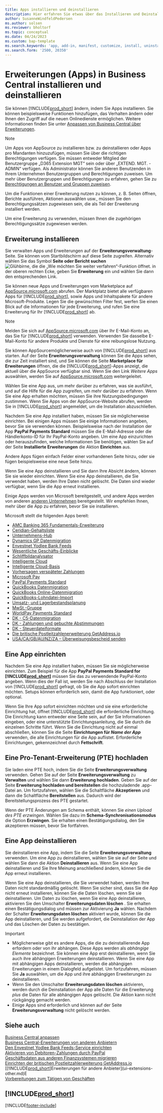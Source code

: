 ```yaml
---
title: Apps installieren und deinstallieren
description: Hier erfahren Sie etwas über das Installieren und Deinstallieren von Apps und Erweiterungen in Business Central.
author: SusanneWindfeldPedersen
ms.author: solsen
ms.reviewer: bholtorf
ms.topic: conceptual
ms.date: 04/24/2023
ms.custom: bap-template
ms.search.keywords: 'app, add-in, manifest, customize, install, uninstall'
ms.search.form: '2500, 20350'
---
```


# Erweiterungen (Apps) in Business Central installieren und deinstallieren

Sie können [!INCLUDE[prod_short](includes/prod_short.md)] ändern, indem Sie Apps installieren. Sie können beispielsweise Funktionen hinzufügen, das Verhalten ändern oder Ihnen den Zugriff auf die neuen Onlinedienste ermöglichen. Weitere Informationen finden Sie unter [Anpassen von Business Central über Erweiterungen](ui-extensions.md).

> [!NOTE]
> Um Apps von AppSource zu installieren bzw. zu deinstallieren oder Apps pro Mandanten hinzuzufügen, müssen Sie über die richtigen Berechtigungen verfügen. Sie müssen entweder Mitglied der Benutzergruppe „D365 Extension MGT“ sein oder über „EXTEND. MGT. - ADMIN“ verfügen. Als Administrator können Sie anderen Benutzenden in Ihrem Unternehmen Benutzergruppen und Berechtigungen zuweisen. Um mehr über Benutzergruppen und Berechtigungen zu erfahren, gehen Sie zu [Berechtigungen an Benutzer und Gruppen zuweisen](ui-define-granular-permissions.md).
>
> Um die Funktionen einer Erweiterung nutzen zu können, z. B. Seiten öffnen, Berichte ausführen, Aktionen auswählen usw., müssen Sie den Berechtigungssätzen zugewiesen sein, die als Teil der Erweiterung installiert werden.

Um eine Erweiterung zu verwenden, müssen Ihnen die zugehörigen Berechtigungssätze zugewiesen werden.

## <a name="install"></a>Erweiterung installieren

Sie verwalten Apps und Erweiterungen auf der **Erweiterungsverwaltung**-Seite. Sie können vom Startbildschirm auf diese Seite zugreifen. Alternativ wählen Sie das Symbol **Seite oder Bericht suchen** ![Glühbirne, die die „Wie möchten Sie weiter verfahren“-Funktion öffnet.](media/ui-search/search_small.png "Tell me-Funktion") in der oberen rechten Ecke, geben Sie **Erweiterung** ein und wählen Sie dann den entsprechenden Link.  

Sie können neue Apps und Erweiterungen vom Marketplace auf [AppSource.microsoft.com](https://go.microsoft.com/fwlink/?linkid=2081646) abrufen. Der Marktplatz bietet alle verfügbaren Apps für [!INCLUDE[prod_short](includes/prod_short.md)], sowie Apps und Inhaltspakete für andere Microsoft-Produkte. Legen Sie die gewünschten Filter fest, werfen Sie einen Blick auf die Informationen für jede Erweiterung, und rufen Sie eine Erweiterung für Ihr [!INCLUDE[prod_short](includes/prod_short.md)] ab.  

> [!NOTE]  
> Melden Sie sich auf [AppSource.microsoft.com](https://appsource.microsoft.com/) über Ihr E-Mail-Konto an, das Sie für [!INCLUDE[prod_short](includes/prod_short.md)] verwenden. Verwenden Sie dasselbe E-Mail-Konto für andere Produkte und Dienste für eine reibungslose Nutzung.  

Sie können AppSourcemöglicherweise auch von [!INCLUDE[prod_short](includes/prod_short.md)] aus starten. Auf der Seite **Erweiterungsverwaltung** können Sie die Apps sehen, die zur Zeit installiert sind, und Sie können die Seite **Marketplace für Erweiterungen** öffnen, die die [!INCLUDE[prod_short](includes/prod_short.md)]-Apps anzeigt, die aktuell über die AppSource verfügbar sind. Wenn Sie den Link *Weitere Apps* auswählen, werden Sie auf [AppSource.microsoft.com](https://go.microsoft.com/fwlink/?linkid=2081646) weitergeleitet.  

Wählen Sie eine App aus, um mehr darüber zu erfahren, was sie ausführt, und auf die Hilfe für die App zugreifen, um mehr darüber zu erfahren. Wenn Sie eine App erhalten möchten, müssen Sie ihre Nutzungsbedingungen zustimmen. Wenn Sie Apps von der AppSource-Website abrufen, werden Sie in [!INCLUDE[prod_short](includes/prod_short.md)] angemeldet, um die Installation abzuschließen.  

Nachdem Sie eine App installiert haben, müssen Sie sie möglicherweise einrichten. Bei einigen Apps müssen Sie einige Informationen angeben, bevor Sie sie verwenden können. Beispielsweise nach der Installation der App **PayPal Payments Standard** müssen Sie die E-Mail-Adresse oder die Händlerkonto-ID für Ihr PayPal-Konto angeben. Um eine App einzurichten oder herauszufinden, welche Informationen Sie benötigen, wählen Sie auf der Seite **Installierte Erweiterungen** die Aktion **Einrichten** aus.  

Andere Apps fügen einfach Felder einer vorhandenen Seite hinzu, oder sie fügen beispielsweise eine neue Seite hinzu.

Wenn Sie eine App deinstallieren und Sie dann Ihre Absicht ändern, können Sie sie wieder einrichten. Wenn Sie eine App deinstallieren, die Sie verwendet haben, werden Ihre Daten nicht gelöscht. Die Daten sind wieder verfügbar, wenn Sie die App erneut installieren.

Einige Apps werden von Microsoft bereitgestellt, und andere Apps werden von anderen [anderen Unternehmen](ui-extensions-other.md) bereitgestellt. Wir empfehlen Ihnen, mehr über die App zu erfahren, bevor Sie sie installieren.

Microsoft stellt die folgenden Apps bereit:

* [AMC Banking 365 Fundamentals-Erweiterung](ui-extensions-amc-banking.md)
* [Ceridian-Gehaltsliste](ui-extensions-ceridian-payroll.md)
* [Unternehmens-Hub](ui-extensions-company-hub.md)  
* [Dynamics GP Datenmigration](ui-extensions-dynamicsgp-data-migration.md)
* [Envestnet Yodlee Bank Feeds](ui-extensions-yodlee-bank-feeds.md)
* [Wesentliche Geschäfts-Einblicke](ui-extensions-essential-business-insights.md)
* [Schliffbildanalysator](ui-extensions-image-analyzer.md)
* [Intelligente Cloud](ui-extensions-data-replication.md)
* [Intelligente Cloud-Basis](ui-extensions-intelligent-cloud.md)  
* [Vorhersagen verspäteter Zahlungen](ui-extensions-late-payment-prediction.md)
* [Microsoft Pay](ui-extensions-microsoft-pay-payments.md)
* [PayPal Payments Standard](ui-extensions-paypal-payments-standard.md)
* [QuickBooks Datenmigration](ui-extensions-quickbooks-data-migration.md)
* [QuickBooks Online-Datenmigration](ui-extensions-quickbooks-online-data-migration.md)
* [QuickBooks-Lohndatei-Import](ui-extensions-quickbooks-payroll.md)
* [Umsatz- und Lagerbestandsplanung](ui-extensions-sales-forecast.md)
* [MwSt.-Gruppe](ui-extensions-vat-group.md)
* [WorldPay Payments Standard](ui-extensions-worldpay-payments-standard.md)
* [DK - C5-Datenmigration](ui-extensions-c5-data-migration.md)
* [DK - Zahlungen und gebuchte Abstimmungen](ui-extensions-payments-reconciliation-formats-dk.md)
* [DK - Steuerdateiformate](ui-extensions-tax-file-formats-dk.md)
* [Die britische Postleitzahlenerweiterung GetAddress.io](LocalFunctionality/UnitedKingdom/ui-extensions-getaddressio.md)  
* [USA/CA/GB/AU/NZ/ZA – Überweisungsbescheid senden](ui-extensions-send-remittance-advice.md)

## Eine App einrichten

Nachdem Sie eine App installiert haben, müssen Sie sie möglicherweise einrichten. Zum Beispiel für die App **PayPal Payments Standard for [!INCLUDE[prod_short](includes/prod_short.md)]** müssen Sie das zu verwendende PayPal-Konto angeben. Wenn dies der Fall ist, werden Sie nach Abschluss der Installation von [!INCLUDE[prod_short](includes/prod_short.md)] gefragt, ob Sie die App sofort einrichten möchten. Setups können erforderlich sein, damit die App funktioniert, oder optional.

Wenn Sie Ihre App sofort einrichten möchten und sie eine erforderliche Einrichtung hat, öffnet [!INCLUDE[prod_short](includes/prod_short.md)] die erforderliche Einrichtung. Die Einrichtung kann entweder eine Seite sein, auf der Sie Informationen eingeben, oder eine unterstützte Einrichtungsanleitung, die Sie durch die einzelnen Schritte führt. Wenn Sie die Einrichtung nicht auf einmal abschließen, können Sie die Seite **Einrichtungen für _Name der App_** verwenden, die alle Einrichtungen für die App auflistet. Erforderliche Einrichtungen, gekennzeichnet durch **Fettschrift**.

## Eine Pro-Tenant-Erweiterung (PTE) hochladen

Sie laden eine PTE hoch, indem Sie die Seite **Erweiterungsverwaltung** verwenden. Gehen Sie auf der Seite **Erweiterungsverwaltung** zu **Verwalten** und wählen Sie dann **Erweiterung hochladen**. Geben Sie auf der Seite **Erweiterung hochladen und bereitstellen** die hochzuladende .app-Datei an. Um fortzufahren, wählen Sie die Schaltfläche **Akzeptieren** und dann die Schaltfläche **Bereitstellen** aus. Dadurch wird der Bereitstellungsprozess des PTE gestartet.

Wenn der PTE Änderungen am Schema enthält, können Sie *einen Upload des PTE erzwingen*. Wählen Sie dazu im **Schema-Synchronisationsmodus** die Option **Erzwingen**. Sie erhalten einen Bestätigungsdialog, den Sie akzeptieren müssen, bevor Sie fortfahren.  

## Eine App deinstallieren

Sie deinstallieren eine App, indem Sie die Seite **Erweiterungsverwaltung** verwenden. Um eine App zu deinstallieren, wählen Sie sie auf der Seite und wählen Sie dann die Aktion **Deinstallieren** aus. Wenn Sie eine App deinstallieren und Sie Ihre Meinung anschließend ändern, können Sie die App erneut installieren.

Wenn Sie eine App deinstallieren, die Sie verwendet haben, werden Ihre Daten nicht standardmäßig gelöscht. Wenn Sie sicher sind, dass Sie die App nicht erneut installieren, können Sie die Daten löschen, wenn Sie sie deinstallieren. Um Daten zu löschen, wenn Sie eine App deinstallieren, aktivieren Sie den Umschalter **Erweiterungsdaten löschen** . Sie erhalten einen Bestätigungsdialog und müssen zur Aktivierung **Ja** wählen. Nachdem der Schalter **Erweiterungsdaten löschen** aktiviert wurde, können Sie die App deinstallieren, und Sie werden aufgefordert, die Deinstallation der App und das Löschen der Daten zu bestätigen.

> [!IMPORTANT]  
> * Möglicherweise gibt es andere Apps, die die zu deinstallierende App erfordern oder von ihr abhängen. Diese Apps werden als *abhängige Elemente* bezeichnet. Sie können eine App erst deinstallieren, wenn Sie auch ihre abhängigen Erweiterungen deinstallieren. Wenn Sie eine App mit abhängigen Apps deinstallieren, werden die abhängigen Erweiterungen in einem Dialogfeld aufgelistet. Um fortzufahren, müssen Sie **Ja** auswählen, um die App und ihre abhängigen Erweiterungen zu deinstallieren.
> * Wenn Sie den Umschalter **Erweiterungsdaten löschen** aktivieren, werden durch die Deinstallation der App alle Daten für die Erweiterung *plus* die Daten für alle abhängigen Apps gelöscht. Die Aktion kann nicht rückgängig gemacht werden.
> * Einige Apps sind erforderlich und können auf der Seite **Erweiterungsverwaltung** nicht gelöscht werden.  

## Siehe auch

[Business Central anpassen](ui-customizing-overview.md)  
[Business Central-Erweiterungen von anderen Anbietern](ui-extensions-other.md)  
[Den Envestnet Yodlee Bank Feeds-Service einrichten](bank-how-setup-bank-statement-service.md)  
[Aktivieren von Debitoren-Zahlungen durch PayPal](sales-how-enable-payment-service-extensions.md)  
[Geschäftsdaten aus anderen Finanzsystemen migrieren](across-import-data-configuration-packages.md)  
[Einrichten der britischen Postleitzahlerweiterung GetAddress.io](LocalFunctionality/UnitedKingdom/uk-setup-postal-code-service.md)  
[[!INCLUDE[prod_short](includes/prod_short.md)]Erweiterungen für andere Anbieter](ui-extensions-other.md)E  
[Vorbereitungen zum Tätigen von Geschäften](ui-get-ready-business.md)  

## [!INCLUDE[prod_short](includes/free_trial_md.md)]  


[!INCLUDE[footer-include](includes/footer-banner.md)]